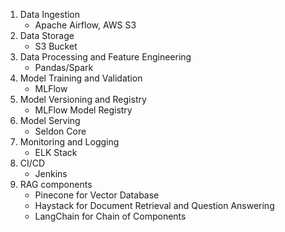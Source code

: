 1. Data Ingestion
   - Apache Airflow, AWS S3
2. Data Storage
   - S3 Bucket
3. Data Processing and Feature Engineering
   - Pandas/Spark
4. Model Training and Validation
   - MLFlow
5. Model Versioning and Registry
   - MLFlow Model Registry
6. Model Serving
   - Seldon Core
7. Monitoring and Logging
   - ELK Stack
8. CI/CD
   - Jenkins
9. RAG components
   - Pinecone for Vector Database
   - Haystack for Document Retrieval and Question Answering
   - LangChain for Chain of Components
